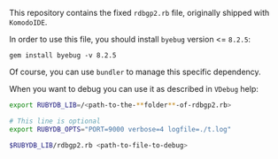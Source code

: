 This repository contains the fixed `rdbgp2.rb` file, originally shipped with `KomodoIDE`.

In order to use this file, you should install `byebug`  version <= `8.2.5`:

`gem install byebug -v 8.2.5`

Of course, you can use `bundler` to manage this specific dependency.

When you want to debug you can use it as described in `VDebug` help:

```bash
export RUBYDB_LIB=/<path-to-the-**folder**-of-rdbgp2.rb>

# This line is optional
export RUBYDB_OPTS="PORT=9000 verbose=4 logfile=./t.log"

$RUBYDB_LIB/rdbgp2.rb <path-to-file-to-debug>
```



